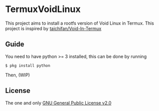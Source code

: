 # TermuxVoidLinux
This project aims to install a rootfs version of Void Linux in Termux.
This project is inspired by [taichifan/Void-In-Termux](https://github.com/taichifan/Void-In-Termux)

## Guide
You need to have python >= 3 installed, this can be done by running
```
$ pkg install python
```
Then, (WIP)

## License
The one and only [GNU General Public License v2.0](LICENSE)
